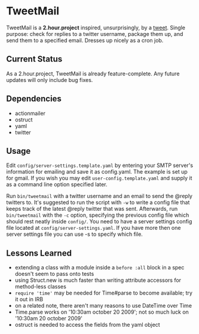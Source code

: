 TweetMail
============

TweetMail is a <b>2.hour.project</b> inspired, unsurprisingly, by a <a href='http://twitter.com/golan/statuses/1501685014'>tweet</a>. Single purpose: check for replies to a twitter username, package them up, and send them to a specified email. Dresses up nicely as a cron job.

Current Status
--------------

As a 2.hour.project, TweetMail is already feature-complete. Any future updates will only include bug fixes.

Dependencies
------------


* actionmailer
* ostruct
* yaml
* twitter

Usage
-----

Edit `config/server-settings.template.yaml` by entering your SMTP server's information for emailing and save it as config.yaml.  The example is set up for gmail.  If you wish you may edit `user-config.template.yaml` and supply it as a command line option specified later.

Run `bin/tweetmail` with a twitter username and an email to send the @reply twitters to. It's suggested to run the script with `-w` to write a config file that keeps track of the latest @reply twitter that was sent. Afterwards, run `bin/tweetmail` with the `-c` option, specifying the previous config file which should rest neatly inside `config/`.  You need to have a server settings config file located at `config/server-settings.yaml`.  If you have more then one server settings file you can use -s to specify which file.

Lessons Learned
---------------


* extending a class with a module inside a `before :all` block in a spec doesn't seem to pass onto tests
* using Struct.new is much faster than writing attribute accessors for method-less classes
* `require 'time'` may be needed for Time#parse to become available; try it out in IRB
* on a related note, there aren't many reasons to use DateTime over Time
* Time.parse works on '10:30am october 20 2009'; not so much luck on '10:30am 20 october 2009'
* ostruct is needed to access the fields from the yaml object


